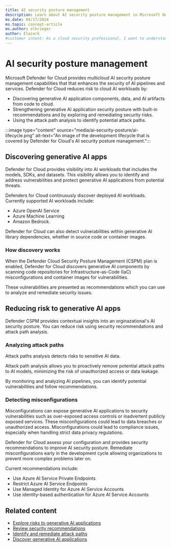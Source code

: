 ```yaml
---
title: AI security posture management
description: Learn about AI security posture management in Microsoft Defender for Cloud and how it protects resources from AI threats.
ms.date: 04/17/2024
ms.topic: concept-article
ms.author: elkrieger
author: Elazark
#customer intent: As a cloud security professional, I want to understand how to secure my generative AI resources using Defender for Cloud's AI security posture management capabilities.
---
```


# AI security posture management

Microsoft Defender for Cloud provides multicloud AI security posture management capabilities that that enhances the security of AI pipelines and services. Defender for Cloud reduces risk to cloud AI workloads by:

- Discovering generative AI application components, data, and AI artifacts from code to cloud.
- Strengthening generative AI application security posture with built-in recommendations and by exploring and remediating security risks.
- Using the attack path analysis to identify potential attack paths.

:::image type="content" source="media/ai-security-posture/ai-lifecycle.png" alt-text="An image of the development lifecycle that is covered by Defender for Cloud's AI security posture management.":::

## Discovering generative AI apps

Defender for Cloud provides visibility into AI workloads that includes the models, SDKs, and datasets. This visibility allows you to identify and address vulnerabilities and protect generative AI applications from potential threats.

Defenders for Cloud continuously discover deployed AI workloads. Currently supported AI workloads include: 

- Azure OpenAI Service
- Azure Machine Learning
- Amazon Bedrock. 

Defender for Cloud can also detect vulnerabilities within generative AI library dependencies, whether in source code or container images. 

### How discovery works

When the Defender Cloud Security Posture Management (CSPM) plan is enabled, Defender for Cloud discovers generative AI components by scanning code repositories for Infrastructure-as-Code (IaC) misconfigurations and container images for vulnerabilities. 

These vulnerabilities are presented as recommendations which you can use to analyze and remediate security issues.

## Reducing risk to generative AI apps

Defender CSPM provides contextual insights into an orginazational's AI security posture. You can reduce risk using security recommendations and attack path analysis.

### Analyzing attack paths

Attack paths analysis detects risks to sensitive AI data.

Attack path analysis allows you to proactively remove potential attack paths to AI models, minimizing the risk of unauthorized access or data leakage. 

By monitoring and analyzing AI pipelines, you can identify potential vulnerabilities and follow recommendations.

### Detecting misconfigurations

Misconfigurations can expose generative AI applications to security vulnerabilities such as over-exposed access controls or inadvertent publicly exposed services. These misconfigurations could lead to data breaches or unauthorized access. Misconfigurations could lead to compliance issues, especially when handling strict data privacy regulations.

Defender for Cloud assess your configuration and provides security recommendations to improve AI security posture. Remediate misconfigurations early in the development cycle allowing organizations to prevent more complex problems later on. 

Current recommendations include:

- Use Azure AI Service Private Endpoints
- Restrict Azure AI Service Endpoints
- Use Managed Identity for Azure AI Service Accounts
- Use identity-based authentication for Azure AI Service Accounts

## Related content

- [Explore risks to generative AI applications](explore-ai-risk.md)
- [Review security recommendations](review-security-recommendations.md)
- [Identify and remediate attack paths](how-to-manage-attack-path.md)
- [Discover generative AI applications](identify-ai-workload-model.md)
